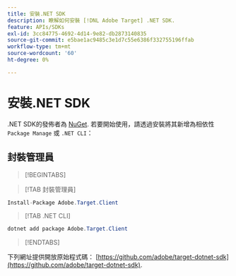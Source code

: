 ```yaml
---
title: 安裝.NET SDK
description: 瞭解如何安裝 [!DNL Adobe Target] .NET SDK.
feature: APIs/SDKs
exl-id: 3cc84775-4692-4d14-9e82-db2873140835
source-git-commit: e5bae1ac9485c3e1d7c55e6386f332755196ffab
workflow-type: tm+mt
source-wordcount: '60'
ht-degree: 0%

---
```


# 安裝.NET SDK

.NET SDK的發佈者為 [NuGet](https://www.nuget.org/packages/Adobe.Target.Client). 若要開始使用，請透過安裝將其新增為相依性 `Package Manage` 或 `.NET CLI`：

## 封裝管理員

>[!BEGINTABS]

>[!TAB 封裝管理員]

```csharp {line-numbers="true"}
Install-Package Adobe.Target.Client
```

>[!TAB .NET CLI]

```csharp {line-numbers="true"}
dotnet add package Adobe.Target.Client
```

>[!ENDTABS]

下列網址提供開放原始程式碼： [https://github.com/adobe/target-dotnet-sdk](https://github.com/adobe/target-dotnet-sdk).
